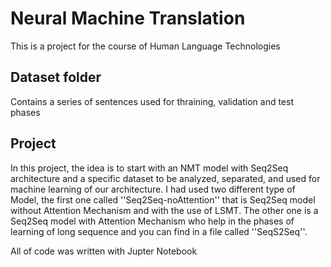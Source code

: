 # Neural Machine Translation

This is a project for the course of Human Language Technologies

## Dataset folder

Contains a series of sentences used for thraining, validation and test phases

## Project

In this project, the idea is to start with an NMT model with Seq2Seq architecture and a specific dataset to be analyzed, separated, and used for machine learning of our architecture.
I had used two different type of Model, the first one called ''Seq2Seq-noAttention'' that is Seq2Seq model without Attention Mechanism and with the use of LSMT.
The other one is a Seq2Seq model with Attention Mechanism who help in the phases of learning of long sequence and you can find in a file called ''SeqS2Seq''.

All of code was written with Jupter Notebook 